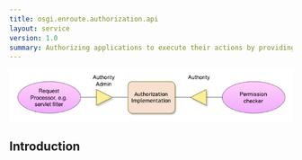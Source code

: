 ```yaml
---
title: osgi.enroute.authorization.api
layout: service
version: 1.0
summary: Authorizing applications to execute their actions by providing current user based permissions.
---
```


![Authorization Service Collaboration Overview](/img/services/osgi.enroute.authorization.overview.png)

## Introduction

